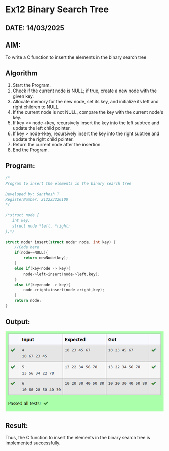 # Ex12 Binary Search Tree
## DATE: 14/03/2025
## AIM:
To write a C function to insert the elements in the binary search tree

## Algorithm
1. Start the Program.
2. Check if the current node is NULL; if true, create a new node with the given key. 
3. Allocate memory for the new node, set its key, and initialize its left and right children to 
NULL. 
4. If the current node is not NULL, compare the key with the current node's key. 
5. If key <= node->key, recursively insert the key into the left subtree and update the left child 
pointer. 
6. If key > node->key, recursively insert the key into the right subtree and update the right 
child pointer. 
7. Return the current node after the insertion. 
8. End the Program.

## Program:
```c
/*
Program to insert the elements in the binary search tree

Developed by: Santhosh T
RegisterNumber: 212223220100
*/

/*struct node {
   int key;
   struct node *left, *right;
};*/

struct node* insert(struct node* node, int key) {
    //Code here
    if(node==NULL){
        return newNode(key);
    }
    else if(key<node -> key){
        node->left=insert(node->left,key);
    }
    else if(key>node -> key){
        node->right=insert(node->right,key);
    }
    return node;
}
```

## Output:

![alt text](binary_search_tree.png)

## Result:
Thus, the C function to insert the elements in the binary search tree is implemented successfully.
